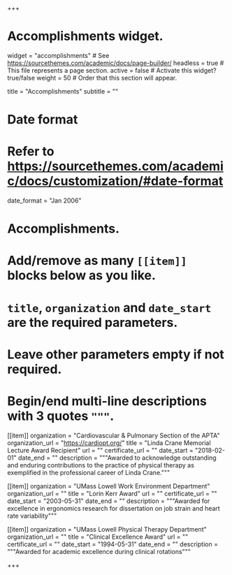 +++
# Accomplishments widget.
widget = "accomplishments"  # See https://sourcethemes.com/academic/docs/page-builder/
headless = true  # This file represents a page section.
active = false  # Activate this widget? true/false
weight = 50  # Order that this section will appear.

title = "Accomplish&shy;ments"
subtitle = ""

# Date format
#   Refer to https://sourcethemes.com/academic/docs/customization/#date-format
date_format = "Jan 2006"

# Accomplishments.
#   Add/remove as many `[[item]]` blocks below as you like.
#   `title`, `organization` and `date_start` are the required parameters.
#   Leave other parameters empty if not required.
#   Begin/end multi-line descriptions with 3 quotes `"""`.

[[item]]
  organization = "Cardiovascular & Pulmonary Section of the APTA"
  organization_url = "https://cardiopt.org/"
  title = "Linda Crane Memorial Lecture Award Recipient"
  url = ""
  certificate_url = ""
  date_start = "2018-02-01"
  date_end = ""
  description = """Awarded to acknowledge outstanding and enduring contributions to the practice of physical therapy as exemplified in the professional career of Linda Crane."""
  
[[item]]
  organization = "UMass Lowell Work Environment Department"
  organization_url = ""
  title = "Lorin Kerr Award"
  url = ""
  certificate_url = ""
  date_start = "2003-05-31"
  date_end = ""
  description = """Awarded for excellence in ergonomics research for dissertation on job strain and heart rate variability"""
  
[[item]]
  organization = "UMass Lowell Physical Therapy Department"
  organization_url = ""
  title = "Clinical Excellence Award"
  url = ""
  certificate_url = ""
  date_start = "1994-05-31"
  date_end = ""
  description = """Awarded for academic excellence during clinical rotations"""

+++
